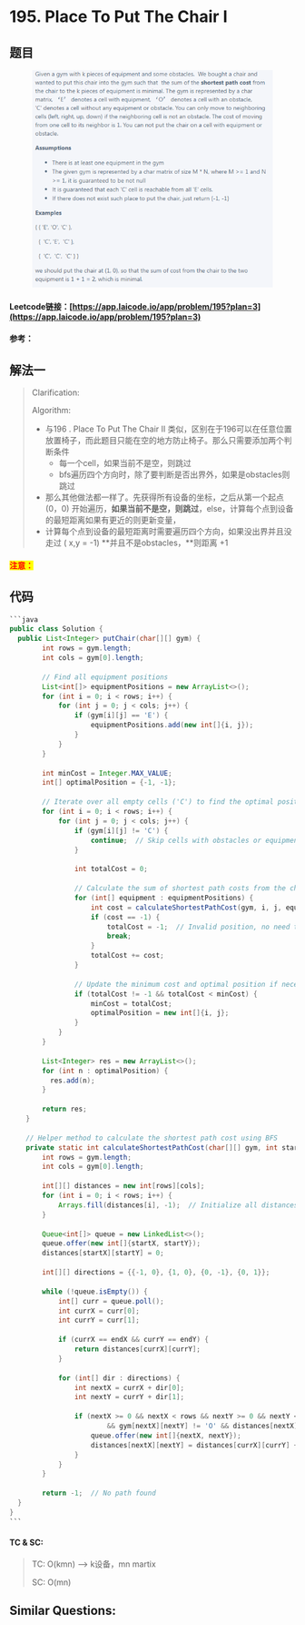 # 195. Place To Put The Chair I

## 题目

<figure><img src=".gitbook/assets/image (4).png" alt=""><figcaption></figcaption></figure>

#### Leetcode链接：[https://app.laicode.io/app/problem/195?plan=3](https://app.laicode.io/app/problem/195?plan=3)

#### 参考：

## 解法一

> Clarification:&#x20;
>
> Algorithm:&#x20;
>
> * 与196 . Place To Put The Chair II 类似，区别在于196可以在任意位置放置椅子，而此题目只能在空的地方防止椅子。那么只需要添加两个判断条件
>   * 每一个cell，如果当前不是空，则跳过
>   * bfs遍历四个方向时，除了要判断是否出界外，如果是obstacles则跳过
> * 那么其他做法都一样了。先获得所有设备的坐标，之后从第一个起点(0，0) 开始遍历，**如果当前不是空，则跳过**，else，计算每个点到设备的最短距离如果有更近的则更新变量，
> * 计算每个点到设备的最短距离时需要遍历四个方向，如果没出界并且没走过 ( x,y = -1) **并且不是obstacles，**则距离 +1

#### <mark style="color:red;">注意：</mark>

## 代码

````java
```java
public class Solution {
  public List<Integer> putChair(char[][] gym) {
        int rows = gym.length;
        int cols = gym[0].length;

        // Find all equipment positions
        List<int[]> equipmentPositions = new ArrayList<>();
        for (int i = 0; i < rows; i++) {
            for (int j = 0; j < cols; j++) {
                if (gym[i][j] == 'E') {
                    equipmentPositions.add(new int[]{i, j});
                }
            }
        }

        int minCost = Integer.MAX_VALUE;
        int[] optimalPosition = {-1, -1};

        // Iterate over all empty cells ('C') to find the optimal position
        for (int i = 0; i < rows; i++) {
            for (int j = 0; j < cols; j++) {
                if (gym[i][j] != 'C') {
                    continue;  // Skip cells with obstacles or equipment
                }

                int totalCost = 0;

                // Calculate the sum of shortest path costs from the chair to all equipment positions
                for (int[] equipment : equipmentPositions) {
                    int cost = calculateShortestPathCost(gym, i, j, equipment[0], equipment[1]);
                    if (cost == -1) {
                        totalCost = -1;  // Invalid position, no need to continue calculating costs
                        break;
                    }
                    totalCost += cost;
                }

                // Update the minimum cost and optimal position if necessary
                if (totalCost != -1 && totalCost < minCost) {
                    minCost = totalCost;
                    optimalPosition = new int[]{i, j};
                }
            }
        }

        List<Integer> res = new ArrayList<>();
        for (int n : optimalPosition) {
          res.add(n);
        }

        return res;
    }

    // Helper method to calculate the shortest path cost using BFS
    private static int calculateShortestPathCost(char[][] gym, int startX, int startY, int endX, int endY) {
        int rows = gym.length;
        int cols = gym[0].length;

        int[][] distances = new int[rows][cols];
        for (int i = 0; i < rows; i++) {
            Arrays.fill(distances[i], -1);  // Initialize all distances to -1 (unvisited)
        }

        Queue<int[]> queue = new LinkedList<>();
        queue.offer(new int[]{startX, startY});
        distances[startX][startY] = 0;

        int[][] directions = {{-1, 0}, {1, 0}, {0, -1}, {0, 1}};

        while (!queue.isEmpty()) {
            int[] curr = queue.poll();
            int currX = curr[0];
            int currY = curr[1];

            if (currX == endX && currY == endY) {
                return distances[currX][currY];
            }

            for (int[] dir : directions) {
                int nextX = currX + dir[0];
                int nextY = currY + dir[1];

                if (nextX >= 0 && nextX < rows && nextY >= 0 && nextY < cols
                        && gym[nextX][nextY] != 'O' && distances[nextX][nextY] == -1) {
                    queue.offer(new int[]{nextX, nextY});
                    distances[nextX][nextY] = distances[currX][currY] + 1;
                }
            }
        }

        return -1;  // No path found
  }
}
```
````

#### TC & SC:&#x20;

> TC: O(kmn) --> k设备，mn martix
>
> SC: O(mn)

## **Similar Questions:**&#x20;
